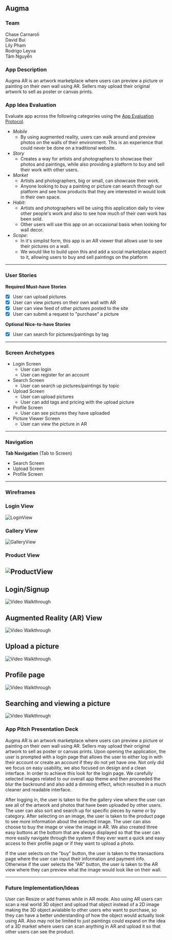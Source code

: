 ## Augma

### Team
Chase Carnaroli  
David Bui  
Lily Pham  
Rodrigo Leyva  
Tâm Nguyễn  


### App Description
Augma AR is an artwork marketplace where users can preview a picture or painting on their own wall using AR. Sellers may upload their original artwork to sell as poster or canvas prints.

### App Idea Evaluation
Evaluate app across the following categories using the [App Evaluation Protocol](https://courses.codepath.com/courses/ios_university/pages/group_project/01_app_brainstorming_guide).

- *Mobile*
    - By using augmented reality, users can walk around and preview photos on the walls of their environment. This is an experience that could never be done on a traditional website.
- *Story*
    - Creates a way for artists and photographers to showcase their photos and paintings, while also providing a platform to buy and sell their work with other users.
- *Market*
    - Artists and photographers, big or small, can showcase their work. 
    - Anyone looking to buy a painting or picture can search through our platform and see how products that they are interested in would look in their own space.
- *Habit*: 
    - Artists and photographers will be using this application daily to view other people's work and also to see how much of their own work has been sold.
    - Other users will use this app on an occasional basis when looking for wall decor.
- *Scope*:
    - In it's simplist form, this app is an AR viewer that allows user to see their pictures on a wall.
    - We would like to build upon this and add a social marketplace aspect to it, allowing users to buy and sell paintings on the platform

---

### User Stories

**Required Must-have Stories**
- [x] User can upload pictures  
- [x] User can view pictures on their own wall with AR  
- [x] User can view feed of other pictures posted to the site  
- [x] User can submit a request to "purchase" a picture  

**Optional Nice-to-have Stories**
- [x] User can search for pictures/paintings by tag


---
### Screen Archetypes

 * Login Screen
     * User can login
     * User can register for an account
 * Search Screen
     * User can search up pictures/paintings by topic 
 * Upload Screen
     * User can upload pictures
     * User can add tags and pricing with the upload picture
 * Profile Screen
     * User can see pictures they have uploaded
 * Picture Viewer Screen
     * User can view the picture in AR
---
### Navigation

**Tab Navigation** (Tab to Screen)
 * Search Screen
 * Upload Screen
 * Profile Screen

---
### Wireframes
### Login View
![LoginView](/Augma/wireframes/LoginView.png?raw=true)

### Gallery View
![GalleryView](/Augma/wireframes/GalleryView.png?raw=true)

### Product View
![ProductView](/Augma/wireframes/ProductView.png?raw=true)
---

## Login/Signup

<img src='https://i.imgur.com/9Oz79bp.gif' title='Video Walkthrough' width='' alt='Video Walkthrough' />

## Augmented Reality (AR) View

<img src='http://g.recordit.co/MaHw0P1ZYS.gif' title='Video Walkthrough' width='' alt='Video Walkthrough' />

## Upload a picture

<img src='https://i.imgur.com/ub2vcfv.gif' title='Video Walkthrough' width='' alt='Video Walkthrough' />

## Profile page

<img src='https://i.imgur.com/8QqgTJR.gif' title='Video Walkthrough' width='' alt='Video Walkthrough' />

## Searching and viewing a picture
<img src='http://g.recordit.co/Q1KwpA8ngE.gif' title='Video Walkthrough' width='' alt='Video Walkthrough' />

### App Pitch Presentation Deck
Augma AR is an artwork marketplace where users can preview a picture or painting on their own wall using AR. Sellers may upload their original artwork to sell as poster or canvas prints. Upon opening the application, the user is prompted with a login page that allows the user to either log in with their account or create an account if they do not yet have one. Not only did we focus on easy usability, we also focused on design and a clean interface. In order to achieve this look for the login page. We carefully selected images related to our overall app theme and then proceeded the blur the backround and also add a dimming effect, which resulted in a much cleaner and readable interface. 

After logging in, the user is taken to the the gallery view where the user can see all of the artwork and photos that have been uploaded by other users. The user can also sort and search up for specific pieces by name or by category. After selecting on an image, the user is taken to the product page to see more information about the selected image. The user can also choose to buy the image or view the image in AR. We also created three easy buttons at the bottom that are always displayed so that the user can more easily navigate through the system if they ever want a quick and easy access to their profile page or if they want to upload a photo. 

If the user selects on the "buy" button, the user is taken to the transactions page where the user can input their information and payment info. Otherwise if the user selects the "AR" button, the user is taken to the AR view where they can preview what the image would look like on their wall. 

---
### Future Implementation/Ideas

User can Resize or add frames while in AR mode. Also using AR users can scan a real world 3D object and upload that object instead of a 2D image making the 3D object avialable to other users who want to purchase, so they can have a better understanding of how the object would actually look using AR. Also may not be limited to just paintings could expand on the idea of a 3D market where users can scan anything in AR and upload it so that other users can see the product. 

